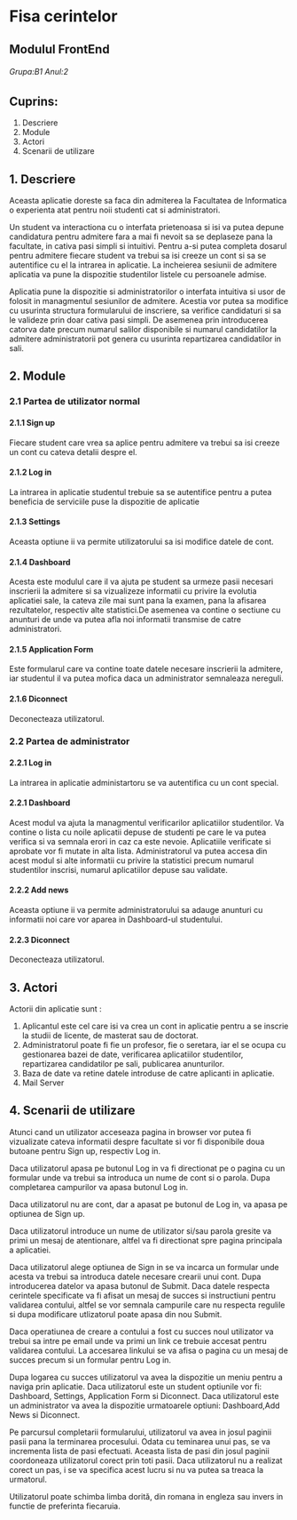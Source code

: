 # **Fisa cerintelor**

## Modulul FrontEnd

###### Grupa:B1  Anul:2

## Cuprins:
1. Descriere
2. Module
3. Actori
4. Scenarii de utilizare

## 1. Descriere
Aceasta aplicatie doreste sa faca din admiterea la Facultatea de Informatica o experienta atat pentru noii studenti cat si administratori. 

Un student va interactiona cu o interfata prietenoasa si isi va putea depune candidatura pentru admitere fara a mai fi nevoit sa se deplaseze pana la facultate, in cativa pasi simpli si intuitivi. Pentru a-si putea completa dosarul pentru admitere fiecare student va trebui sa isi creeze un cont si sa se autentifice cu el la intrarea in aplicatie. La incheierea sesiunii de admitere aplicatia va pune la dispozitie studentilor listele cu persoanele admise.

Aplicatia pune la dispozitie si administratorilor o interfata intuitiva si usor de folosit in managmentul sesiunilor de admitere. Acestia vor putea sa modifice cu usurinta structura formularului de inscriere, sa verifice candidaturi si sa le valideze prin doar cativa pasi simpli. De asemenea prin introducerea catorva date precum numarul salilor disponibile si numarul candidatilor la admitere administratorii pot genera cu usurinta repartizarea candidatilor in sali.

## 2. Module
### 2.1 Partea de utilizator normal
#### 2.1.1 Sign up
Fiecare student care vrea sa aplice pentru admitere va trebui sa isi creeze un cont cu cateva detalii despre el.
#### 2.1.2 Log in
La intrarea in aplicatie studentul trebuie sa se autentifice pentru a putea beneficia de serviciile puse la dispozitie de aplicatie
#### 2.1.3 Settings
Aceasta optiune ii va permite utilizatorului sa isi modifice datele de cont.
#### 2.1.4 Dashboard
Acesta este modulul care il va ajuta pe student sa urmeze pasii necesari inscrierii la admitere si sa vizualizeze informatii cu privire la evolutia aplicatiei sale, la cateva zile mai sunt pana la examen, pana la afisarea rezultatelor, respectiv alte statistici.De asemenea va contine o sectiune cu anunturi de unde va putea afla noi informatii transmise de catre administratori.
#### 2.1.5 Application Form 
Este formularul care va contine toate datele necesare inscrierii la admitere, iar studentul il va putea mofica daca un administrator semnaleaza nereguli.
#### 2.1.6 Diconnect
Deconecteaza utilizatorul.
### 2.2 Partea de administrator
#### 2.2.1 Log in
La intrarea in aplicatie administartoru se va autentifica cu un cont special.
#### 2.2.1 Dashboard 
Acest modul va ajuta la managmentul verificarilor aplicatiilor studentilor. Va contine o lista cu noile aplicatii depuse de studenti pe care le va putea verifica si va semnala erori in caz ca este nevoie. Aplicatiile verificate si aprobate vor fi mutate in alta lista. Administratorul va putea accesa din acest modul si alte informatii cu privire la statistici precum numarul studentilor inscrisi, numarul aplicatiilor depuse sau validate.
#### 2.2.2 Add news
Aceasta optiune ii va permite administratorului sa adauge anunturi cu informatii noi care vor aparea in Dashboard-ul studentului.
#### 2.2.3 Diconnect
Deconecteaza utilizatorul.

## 3. Actori

Actorii din aplicatie sunt :

1. Aplicantul este cel care isi va crea un cont in aplicatie pentru a se inscrie la studii de licente, de masterat sau de doctorat.
2. Administratorul poate fi fie un profesor, fie o seretara, iar el se ocupa cu gestionarea bazei de date, verificarea aplicatiilor studentilor, repartizarea candidatilor pe sali, publicarea anunturilor. 
3. Baza de date va retine datele introduse de catre aplicanti in aplicatie.
4. Mail Server

## 4. Scenarii de utilizare

Atunci cand un utilizator acceseaza pagina in browser vor putea fi vizualizate cateva informatii despre facultate si vor fi disponibile doua butoane pentru Sign up, respectiv Log in.

Daca utilizatorul apasa pe butonul Log in va fi directionat pe o pagina cu un formular unde va trebui sa introduca un nume de cont si o parola. Dupa completarea campurilor va apasa butonul Log in. 

Daca utilizatorul nu are cont, dar a apasat pe butonul de Log in, va apasa pe optiunea de Sign up.

Daca utilizatorul introduce un nume de utilizator si/sau parola gresite va primi un mesaj de atentionare, altfel va fi directionat spre pagina principala a aplicatiei.

Daca utilizatorul alege optiunea de Sign in se va incarca un formular unde acesta va trebui sa introduca datele necesare crearii unui cont. Dupa introducerea datelor va apasa butonul de Submit. Daca datele respecta cerintele specificate va fi afisat un mesaj de succes si instructiuni pentru validarea contului, altfel se vor semnala campurile care nu respecta regulile si dupa modificare utlizatorul poate apasa din nou Submit. 

Daca operatiunea de creare a contului a fost cu succes noul utilizator va trebui sa intre pe email unde va primi un link ce trebuie accesat pentru validarea contului. La accesarea linkului se va afisa o pagina cu un mesaj de succes precum si un formular pentru Log in.

Dupa logarea cu succes utilizatorul va avea la dispozitie un meniu pentru a naviga prin aplicatie. Daca utilizatorul este un student optiunile vor fi: Dashboard, Settings, Application Form si Diconnect. Daca utilizatorul este un administrator va avea la dispozitie urmatoarele optiuni: Dashboard,Add News si Diconnect.

Pe parcursul completarii formularului, utilizatorul va avea in josul paginii pasii pana la terminarea procesului. Odata cu teminarea unui pas, se va incrementa lista de pasi efectuati. Aceasta lista de pasi din josul paginii coordoneaza utilizatorul corect prin toti pasii. Daca utilizatorul nu a realizat corect un pas, i se va specifica acest lucru si nu va putea sa treaca la urmatorul.

Utilizatorul poate schimba limba dorită, din romana in engleza sau invers in functie de preferinta fiecaruia.


